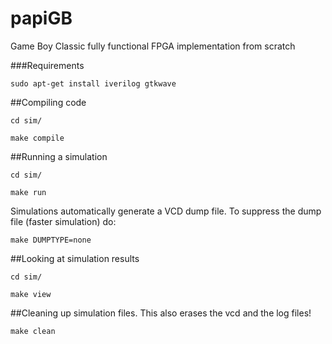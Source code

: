 # papiGB
Game Boy Classic fully functional FPGA implementation from scratch

###Requirements

`sudo apt-get install iverilog gtkwave`

##Compiling code

`cd sim/`

`make compile`

##Running a simulation

`cd sim/`

`make run`

Simulations automatically generate a VCD dump file. To suppress the dump file (faster simulation) do:

`make DUMPTYPE=none`


##Looking at simulation results

`cd sim/`

`make view`

##Cleaning up simulation files.
This also erases the vcd and the log files!

`make clean`
